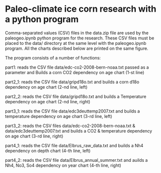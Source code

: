 # Paleo-climate ice corn research with a python program


Comma-separated values (CSV) files in the data.zip file are used by the paleogeo.ipynb python program for the research.
These CSV files must be placed to the data/ directory at the same level with the paleogeo.ipynb program.
All the charts described below are printed on the same figure.

The program consists of a number of functions:

part1: reads the CSV file data/edc-co2-2008-bern-noaa.txt passed as a parameter and Builds a corn CO2 dependency on age chart (1-st line)

part2_1: reads the CSV file data/gripd18o.txt and builds a corn d18o dependency on age chart (2-nd line, left)

part2_2: reads the CSV file data/gripd18o.txt and builds a Temperature dependency on age chart (2-nd line, right)

part3_1: reads the CSV file data/edc3deuttemp2007.txt and builds a temperature dependency on age chart (3-rd line, left)

part3_2: reads the CSV files data/edc-co2-2008-bern-noaa.txt & data/edc3deuttemp2007.txt and builds a CO2 & temperature dependency on age chart (3-rd line, right)

part4_1: reads the CSV file data/Elbrus_raw_data.txt and builds a Nh4 dependency on depth chart (4-th line, left)

part4_2: reads the CSV file data/Elbrus_annual_summer.txt and auilds a Nh4, No3, So4 dependency on year chart (4-th line, right)
